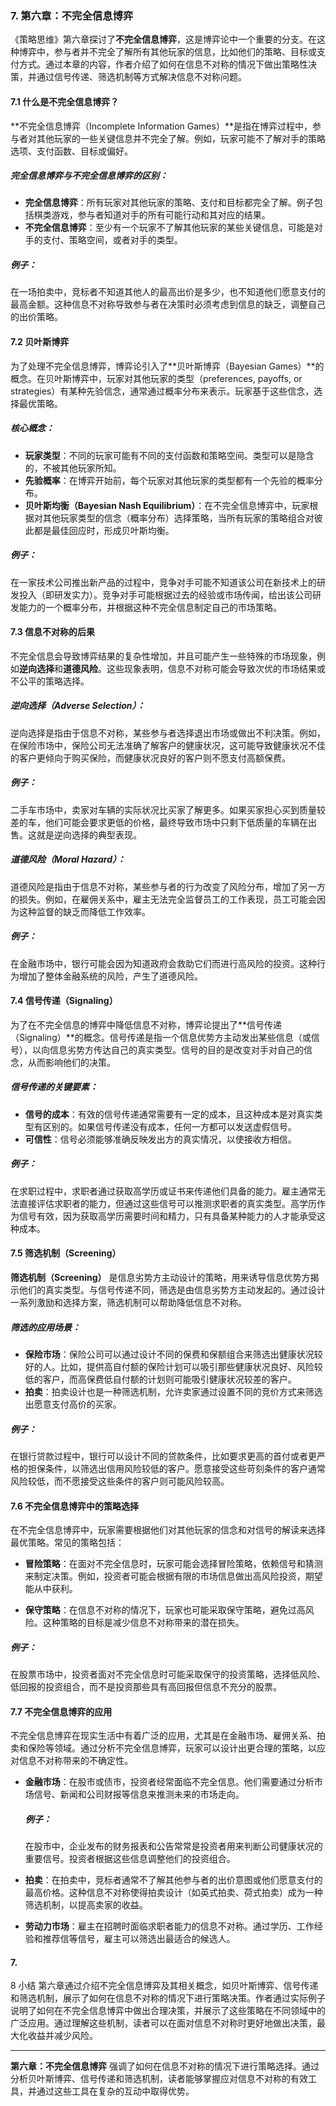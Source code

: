 ### 7. **第六章：不完全信息博弈**

《策略思维》第六章探讨了**不完全信息博弈**，这是博弈论中一个重要的分支。在这种博弈中，参与者并不完全了解所有其他玩家的信息，比如他们的策略、目标或支付方式。通过本章的内容，作者介绍了如何在信息不对称的情况下做出策略性决策，并通过信号传递、筛选机制等方式解决信息不对称问题。

#### 7.1 什么是不完全信息博弈？
**不完全信息博弈（Incomplete Information Games）**是指在博弈过程中，参与者对其他玩家的一些关键信息并不完全了解。例如，玩家可能不了解对手的策略选项、支付函数、目标或偏好。

##### 完全信息博弈与不完全信息博弈的区别：
- **完全信息博弈**：所有玩家对其他玩家的策略、支付和目标都完全了解。例子包括棋类游戏，参与者知道对手的所有可能行动和其对应的结果。
- **不完全信息博弈**：至少有一个玩家不了解其他玩家的某些关键信息，可能是对手的支付、策略空间，或者对手的类型。

##### 例子：
在一场拍卖中，竞标者不知道其他人的最高出价是多少，也不知道他们愿意支付的最高金额。这种信息不对称导致参与者在决策时必须考虑到信息的缺乏，调整自己的出价策略。

#### 7.2 贝叶斯博弈
为了处理不完全信息博弈，博弈论引入了**贝叶斯博弈（Bayesian Games）**的概念。在贝叶斯博弈中，玩家对其他玩家的类型（preferences, payoffs, or strategies）有某种先验信念，通常通过概率分布来表示。玩家基于这些信念，选择最优策略。

##### 核心概念：
- **玩家类型**：不同的玩家可能有不同的支付函数和策略空间。类型可以是隐含的，不被其他玩家所知。
- **先验概率**：在博弈开始前，每个玩家对其他玩家的类型都有一个先验的概率分布。
- **贝叶斯均衡（Bayesian Nash Equilibrium）**：在不完全信息博弈中，玩家根据对其他玩家类型的信念（概率分布）选择策略，当所有玩家的策略组合对彼此都是最佳回应时，形成贝叶斯均衡。

##### 例子：
在一家技术公司推出新产品的过程中，竞争对手可能不知道该公司在新技术上的研发投入（即研发实力）。竞争对手可能根据过去的经验或市场传闻，给出该公司研发能力的一个概率分布，并根据这种不完全信息制定自己的市场策略。

#### 7.3 信息不对称的后果
不完全信息会导致博弈结果的复杂性增加，并且可能产生一些特殊的市场现象，例如**逆向选择**和**道德风险**。这些现象表明，信息不对称可能会导致次优的市场结果或不公平的策略选择。

##### 逆向选择（Adverse Selection）：
逆向选择是指由于信息不对称，某些参与者选择退出市场或做出不利决策。例如，在保险市场中，保险公司无法准确了解客户的健康状况，这可能导致健康状况不佳的客户更倾向于购买保险，而健康状况良好的客户则不愿支付高额保费。

##### 例子：
二手车市场中，卖家对车辆的实际状况比买家了解更多。如果买家担心买到质量较差的车，他们可能会要求更低的价格，最终导致市场中只剩下低质量的车辆在出售。这就是逆向选择的典型表现。

##### 道德风险（Moral Hazard）：
道德风险是指由于信息不对称，某些参与者的行为改变了风险分布，增加了另一方的损失。例如，在雇佣关系中，雇主无法完全监督员工的工作表现，员工可能会因为这种监督的缺乏而降低工作效率。

##### 例子：
在金融市场中，银行可能会因为知道政府会救助它们而进行高风险的投资。这种行为增加了整体金融系统的风险，产生了道德风险。

#### 7.4 信号传递（Signaling）
为了在不完全信息的博弈中降低信息不对称，博弈论提出了**信号传递（Signaling）**的概念。信号传递是指一个信息优势方主动发出某些信息（或信号），以向信息劣势方传达自己的真实类型。信号的目的是改变对手对自己的信念，从而影响他们的决策。

##### 信号传递的关键要素：
- **信号的成本**：有效的信号传递通常需要有一定的成本，且这种成本是对真实类型有区别的。如果信号传递没有成本，任何一方都可以发送虚假信号。
- **可信性**：信号必须能够准确反映发出方的真实情况，以使接收方相信。

##### 例子：
在求职过程中，求职者通过获取高学历或证书来传递他们具备的能力。雇主通常无法直接评估求职者的能力，但通过这些信号可以推测求职者的真实类型。高学历作为信号有效，因为获取高学历需要时间和精力，只有具备某种能力的人才能承受这种成本。

#### 7.5 筛选机制（Screening）
**筛选机制（Screening）** 是信息劣势方主动设计的策略，用来诱导信息优势方揭示他们的真实类型。与信号传递不同，筛选是由信息劣势方主动发起的。通过设计一系列激励和选择方案，筛选机制可以帮助降低信息不对称。

##### 筛选的应用场景：
- **保险市场**：保险公司可以通过设计不同的保费和保额组合来筛选出健康状况较好的人。比如，提供高自付额的保险计划可以吸引那些健康状况良好、风险较低的客户，而高保费低自付额的计划则可能吸引健康状况较差的客户。
- **拍卖**：拍卖设计也是一种筛选机制，允许卖家通过设置不同的竞价方式来筛选出愿意支付高价的买家。

##### 例子：
在银行贷款过程中，银行可以设计不同的贷款条件，比如要求更高的首付或者更严格的担保条件，以筛选出信用风险较低的客户。愿意接受这些苛刻条件的客户通常风险较低，而不愿接受这些条件的客户则可能风险较高。

#### 7.6 不完全信息博弈中的策略选择
在不完全信息博弈中，玩家需要根据他们对其他玩家的信念和对信号的解读来选择最优策略。常见的策略包括：

- **冒险策略**：在面对不完全信息时，玩家可能会选择冒险策略，依赖信号和猜测来制定决策。例如，投资者可能会根据有限的市场信息做出高风险投资，期望能从中获利。
  
- **保守策略**：在信息不对称的情况下，玩家也可能采取保守策略，避免过高风险。这种策略的目标是减少信息不对称带来的潜在损失。

##### 例子：
在股票市场中，投资者面对不完全信息时可能采取保守的投资策略，选择低风险、低回报的投资组合，而不是投资那些具有高回报但信息不充分的股票。

#### 7.7 不完全信息博弈的应用
不完全信息博弈在现实生活中有着广泛的应用，尤其是在金融市场、雇佣关系、拍卖和保险等领域。通过分析不完全信息博弈，玩家可以设计出更合理的策略，以应对信息不对称带来的不确定性。

- **金融市场**：在股市或债市，投资者经常面临不完全信息。他们需要通过分析市场信号、新闻和公司财报等信息来推测未来的市场走向。
  
  ##### 例子：
  在股市中，企业发布的财务报表和公告常常是投资者用来判断公司健康状况的重要信号。投资者根据这些信息调整他们的投资组合。

- **拍卖**：在拍卖中，竞标者通常不了解其他参与者的出价意图或他们愿意支付的最高价格。这种信息不对称使得拍卖设计（如英式拍卖、荷式拍卖）成为一种筛选机制，以提高卖家的收益。

- **劳动力市场**：雇主在招聘时面临求职者能力的信息不对称。通过学历、工作经验和推荐信等信号，雇主可以筛选出最适合的候选人。

#### 7.

8 小结
第六章通过介绍不完全信息博弈及其相关概念，如贝叶斯博弈、信号传递和筛选机制，展示了如何在信息不对称的情况下进行策略决策。作者通过实际例子说明了如何在不完全信息博弈中做出合理决策，并展示了这些策略在不同领域中的广泛应用。通过理解这些机制，读者可以在面对信息不对称时更好地做出决策，最大化收益并减少风险。

---

**第六章：不完全信息博弈** 强调了如何在信息不对称的情况下进行策略选择。通过分析贝叶斯博弈、信号传递和筛选机制，读者能够掌握应对信息不对称的有效工具，并通过这些工具在复杂的互动中取得优势。